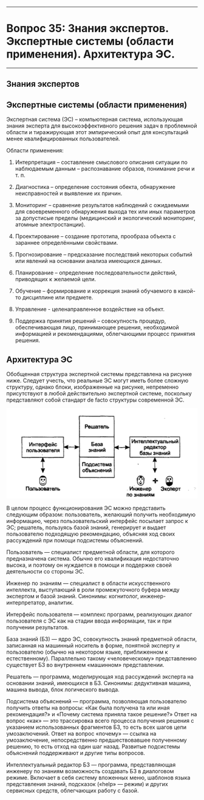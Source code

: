 ___
# Вопрос 35: Знания экспертов. Экспертные системы (области применения). Архитектура ЭС.
___

## Знания экспертов

## Экспертные системы (области применения)

Экспертная система (ЭС) – компьютерная система, использующая знания эксперта для высокоэффективного решения задач в проблемной области и тиражирующая этот эмпирический опыт для консультаций менее квалифицированных пользователей.

Области применения:

1.	Интерпретация – составление смыслового описания ситуации по наблюдаемым данным – распознавание образов, понимание речи и т. п.

2.	Диагностика – определение состояния обекта, обнаружение неисправностей и выявление их причин.

3.	Мониторинг – сравнение результатов наблюдений с ожидаемыми для своевременного обнаружения выхода тех или иных параметров за допустисые пределы (медицинский и экологический мониторинг, атомные электростанции).

4.	Проектирование – создание прототипа, прообраза объекта с зараннее определёнными свойствами.

5.	Прогнозирование – предсказание последствий некоторых событий или явлений на основании анализа имеющихся данных.

6.	Планирование – определение последовательности действий, приводящих к желаемой цели.

7.	Обучение – формирование и коррекция знаний обучаемого в какой-то дисциплине или предмете.

8.	Управление - целенаправленное воздействие на объект.

9.	Поддержка принятия решений – совокупность процедур, обеспечивающая лицо, принимающее решения, необходимой информацией и рекомендациями, облегчающими процесс принятия решения.

## Архитектура ЭС

Обобщенная структура экспертной системы представлена на рисунке ниже. Следует учесть, что реальные ЭС могут иметь более сложную структуру, однако блоки, изображенные на рисунке, непременно присутствуют в любой действительно экспертной системе, поскольку представляют собой стандарт de facto структуры современной ЭС.

![](../resources/imgs/35_1.png)

В целом процесс функционирования ЭС можно представить следующим образом: пользователь, желающий получить необходимую информацию, через пользовательский интерфейс посылает запрос к ЭС; решатель, пользуясь базой знаний, генерирует и выдает пользователю подходящую рекомендацию, объясняя ход своих рассуждений при помощи подсистемы объяснений.

Пользователь — специалист предметной области, для которого предназначена система. Обычно его квалификация недостаточно высока, и поэтому он нуждается в помощи и поддержке своей деятельности со стороны ЭС. 

Инженер по знаниям — специалист в области искусственного интеллекта, выступающий в роли промежуточного буфера между экспертом и базой знаний. Синонимы: когнитолог, инженер-интерпретатор, аналитик. 

Интерфейс пользователя — комплекс программ, реализующих диалог пользователя с ЭС как на стадии ввода информации, так и при получении результатов. 

База знаний (БЗ) — ядро ЭС, совокупность знаний предметной области, записанная на машинный носитель в форме, понятной эксперту и пользователю (обычно на некотором языке, приближенном к естественному). Параллельно такому «человеческому» представлению существует БЗ во внутреннем «машинном» представлении. 

Решатель — программа, моделирующая ход рассуждений эксперта на основании знаний, имеющихся в БЗ. Синонимы: дедуктивная машина, машина вывода, блок логического вывода. 

Подсистема объяснений — программа, позволяющая пользователю получить ответы на вопросы: «Как была получена та или иная рекомендация?» и «Почему система приняла такое решение?» Ответ на вопрос «как» — это трассировка всего процесса получения решения с указанием использованных фрагментов БЗ, то есть всех шагов цепи умозаключений. Ответ на вопрос «почему» — ссылка на умозаключение, непосредственно предшествовавшее полученному решению, то есть отход на один шаг назад. Развитые подсистемы объяснений поддерживают и другие типы вопросов. 

Интеллектуальный редактор БЗ — программа, представляющая инженеру по знаниям возможность создавать БЗ в диалоговом режиме. Включает в себя систему вложенных меню, шаблонов языка представления знаний, подсказок («help» — режим) и других сервисных средств, облегчающих работу с базой.